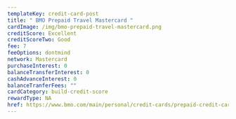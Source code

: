 ```yaml
---
templateKey: credit-card-post
title: " BMO Prepaid Travel Mastercard "
cardImage: /img/bmo-prepaid-travel-mastercard.png
creditScore: Excellent
creditScoreTwo: Good
fee: 7
feeOptions: dontmind
network: Mastercard
purchaseInterest: 0
balanceTransferInterest: 0
cashAdvanceInterest: 0
balanceTranferFees: ""
cardCategory: build-credit-score
rewardType: NA
href: https://www.bmo.com/main/personal/credit-cards/prepaid-credit-cards/
---
```

